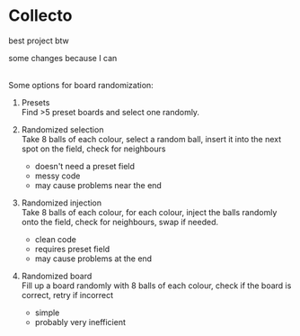 # Collecto

best project btw 

some changes because I can


\
Some options for board randomization:
1. Presets\
Find >5 preset boards and select one randomly.
   
2. Randomized selection\
Take 8 balls of each colour, select a random ball, insert
   it into the next spot on the field, check for neighbours
    + doesn't need a preset field
    - messy code
    - may cause problems near the end
   
3. Randomized injection\
Take 8 balls of each colour, for each colour, inject the balls 
   randomly onto the field, check for neighbours, swap if needed.
   + clean code
    - requires preset field
    - may cause problems at the end
    
4. Randomized board\
Fill up a board randomly with 8 balls of each colour, check if 
   the board is correct, retry if incorrect
   + simple
    - probably very inefficient